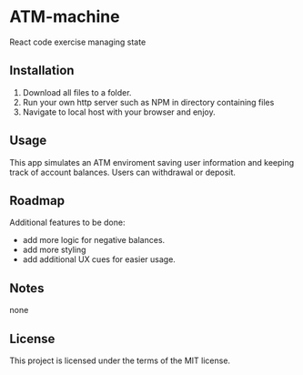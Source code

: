 # ATM-machine
React code exercise managing state

Installation
------------------------------------------------
1.  Download all files to a folder.
2.  Run your own http server such as NPM in directory containing files
3.  Navigate to local host with your browser and enjoy.



Usage
------------------------------------------------
This app simulates an ATM enviroment saving user information and keeping track of account balances.  Users can withdrawal or deposit.


Roadmap
-------------------------------------------------
Additional features to be done: 
- add more logic for negative balances.
- add more styling
- add additional UX cues for easier usage.

Notes
----------------------------------------
none

License
----------------------------------------
This project is licensed under the terms of the MIT license.


